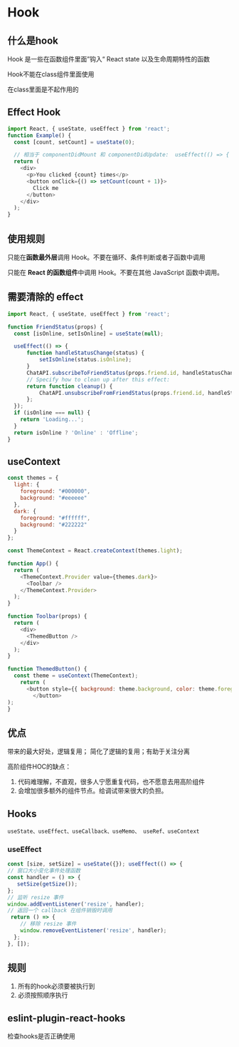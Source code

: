 # Hook

## 什么是hook

Hook 是一些在函数组件里面”钩入“ React state 以及生命周期特性的函数

Hook不能在class组件里面使用

在class里面是不起作用的

##  Effect Hook

```js
import React, { useState, useEffect } from 'react';
function Example() {
  const [count, setCount] = useState(0);

  // 相当于 componentDidMount 和 componentDidUpdate:  useEffect(() => {    // 使用浏览器的 API 更新页面标题    document.title = `You clicked ${count} times`;  });
  return (
    <div>
      <p>You clicked {count} times</p>
      <button onClick={() => setCount(count + 1)}>
        Click me
      </button>
    </div>
  );
}
```

## 使用规则

只能在**函数最外层**调用 Hook。不要在循环、条件判断或者子函数中调用

只能在 **React 的函数组件**中调用 Hook。不要在其他 JavaScript 函数中调用。



## 需要清除的 effect

```js
import React, { useState, useEffect } from 'react';

function FriendStatus(props) {
  const [isOnline, setIsOnline] = useState(null);

  useEffect(() => {    
      function handleStatusChange(status) {      
          setIsOnline(status.isOnline);    
      }    
      ChatAPI.subscribeToFriendStatus(props.friend.id, handleStatusChange);    
      // Specify how to clean up after this effect:    
      return function cleanup() {      
          ChatAPI.unsubscribeFromFriendStatus(props.friend.id, handleStatusChange);   
      };
  });
  if (isOnline === null) {
    return 'Loading...';
  }
  return isOnline ? 'Online' : 'Offline';
}
```



## useContext



```js
const themes = {
  light: {
    foreground: "#000000",
    background: "#eeeeee"
  },
  dark: {
    foreground: "#ffffff",
    background: "#222222"
  }
};

const ThemeContext = React.createContext(themes.light);

function App() {
  return (
    <ThemeContext.Provider value={themes.dark}>
      <Toolbar />
    </ThemeContext.Provider>
  );
}

function Toolbar(props) {
  return (
    <div>
      <ThemedButton />
    </div>
  );
}

function ThemedButton() {
  const theme = useContext(ThemeContext);  
    return (  
      <button style={{ background: theme.background, color: theme.foreground }}>      I am styled by theme context!   
        </button> 
);
}
```


## 优点

带来的最大好处，逻辑复用； 简化了逻辑的复用；有助于关注分离

高阶组件HOC的缺点：

1. 代码难理解，不直观，很多人宁愿重复代码，也不愿意去用高阶组件
2. 会增加很多额外的组件节点。给调试带来很大的负担。


 ## Hooks

`useState、useEffect、useCallback、useMemo、 useRef、useContext`


### useEffect

```js
const [size, setSize] = useState({}); useEffect(() => {
// 窗口大小变化事件处理函数 
const handler = () => {
   setSize(getSize());
};
// 监听 resize 事件 
window.addEventListener('resize', handler);
// 返回一个 callback 在组件销毁时调用
 return () => {
    // 移除 resize 事件
    window.removeEventListener('resize', handler); 
  };
}, []);
```

## 规则

1. 所有的hook必须要被执行到
2. 必须按照顺序执行

## eslint-plugin-react-hooks 

检查hooks是否正确使用